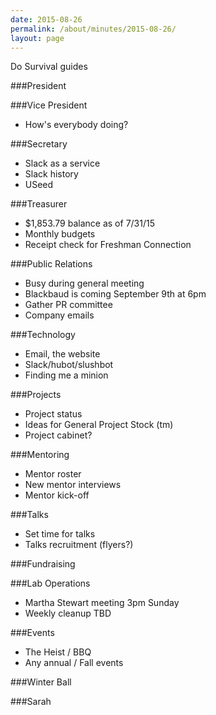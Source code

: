 ```yaml
---
date: 2015-08-26
permalink: /about/minutes/2015-08-26/
layout: page
---
```


Do Survival guides
 
###President
 
###Vice President
* How's everybody doing?
 
###Secretary
* Slack as a service
* Slack history
* USeed

###Treasurer
* $1,853.79 balance as of 7/31/15
* Monthly budgets
* Receipt check for Freshman Connection
 
###Public Relations
* Busy during general meeting
* Blackbaud is coming September 9th at 6pm
* Gather PR committee
* Company emails

###Technology
* Email, the website
* Slack/hubot/slushbot
* Finding me a minion
 
###Projects
* Project status
* Ideas for General Project Stock (tm)
* Project cabinet?
 
###Mentoring
* Mentor roster
* New mentor interviews
* Mentor kick-off


###Talks
* Set time for talks
* Talks recruitment (flyers?)

###Fundraising

###Lab Operations
* Martha Stewart meeting 3pm Sunday
* Weekly cleanup TBD

###Events
* The Heist / BBQ
* Any annual / Fall events

###Winter Ball

###Sarah
